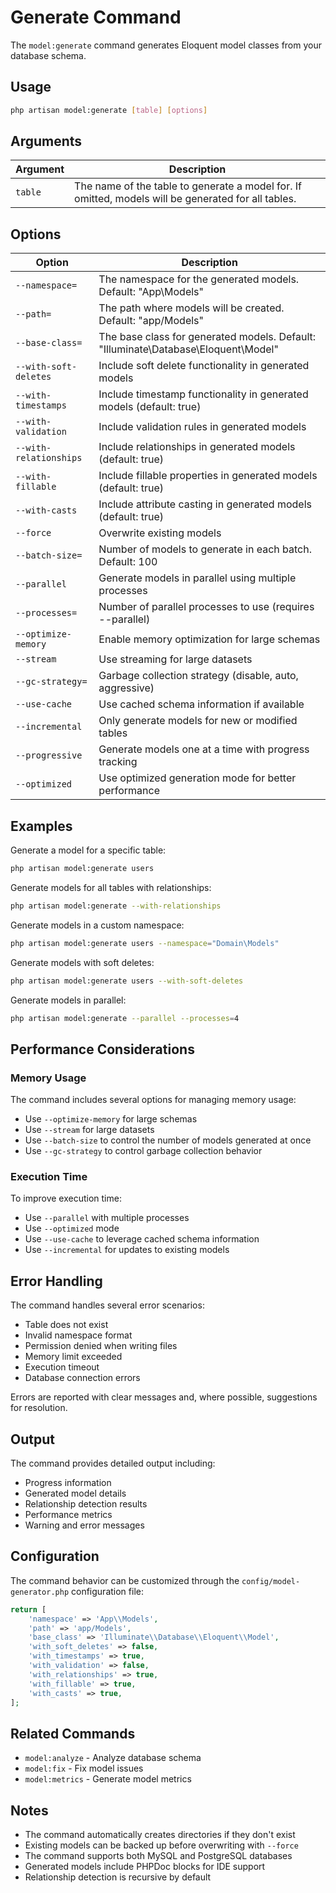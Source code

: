 # Generate Command

The `model:generate` command generates Eloquent model classes from your database schema.

## Usage

```bash
php artisan model:generate [table] [options]
```

## Arguments

| Argument | Description                                                                                         |
| -------- | --------------------------------------------------------------------------------------------------- |
| `table`  | The name of the table to generate a model for. If omitted, models will be generated for all tables. |

## Options

| Option                 | Description                                                                        |
| ---------------------- | ---------------------------------------------------------------------------------- |
| `--namespace=`         | The namespace for the generated models. Default: "App\Models"                      |
| `--path=`              | The path where models will be created. Default: "app/Models"                       |
| `--base-class=`        | The base class for generated models. Default: "Illuminate\Database\Eloquent\Model" |
| `--with-soft-deletes`  | Include soft delete functionality in generated models                              |
| `--with-timestamps`    | Include timestamp functionality in generated models (default: true)                |
| `--with-validation`    | Include validation rules in generated models                                       |
| `--with-relationships` | Include relationships in generated models (default: true)                          |
| `--with-fillable`      | Include fillable properties in generated models (default: true)                    |
| `--with-casts`         | Include attribute casting in generated models (default: true)                      |
| `--force`              | Overwrite existing models                                                          |
| `--batch-size=`        | Number of models to generate in each batch. Default: 100                           |
| `--parallel`           | Generate models in parallel using multiple processes                               |
| `--processes=`         | Number of parallel processes to use (requires --parallel)                          |
| `--optimize-memory`    | Enable memory optimization for large schemas                                       |
| `--stream`             | Use streaming for large datasets                                                   |
| `--gc-strategy=`       | Garbage collection strategy (disable, auto, aggressive)                            |
| `--use-cache`          | Use cached schema information if available                                         |
| `--incremental`        | Only generate models for new or modified tables                                    |
| `--progressive`        | Generate models one at a time with progress tracking                               |
| `--optimized`          | Use optimized generation mode for better performance                               |

## Examples

Generate a model for a specific table:
```bash
php artisan model:generate users
```

Generate models for all tables with relationships:
```bash
php artisan model:generate --with-relationships
```

Generate models in a custom namespace:
```bash
php artisan model:generate users --namespace="Domain\Models"
```

Generate models with soft deletes:
```bash
php artisan model:generate users --with-soft-deletes
```

Generate models in parallel:
```bash
php artisan model:generate --parallel --processes=4
```

## Performance Considerations

### Memory Usage

The command includes several options for managing memory usage:

- Use `--optimize-memory` for large schemas
- Use `--stream` for large datasets
- Use `--batch-size` to control the number of models generated at once
- Use `--gc-strategy` to control garbage collection behavior

### Execution Time

To improve execution time:

- Use `--parallel` with multiple processes
- Use `--optimized` mode
- Use `--use-cache` to leverage cached schema information
- Use `--incremental` for updates to existing models

## Error Handling

The command handles several error scenarios:

- Table does not exist
- Invalid namespace format
- Permission denied when writing files
- Memory limit exceeded
- Execution timeout
- Database connection errors

Errors are reported with clear messages and, where possible, suggestions for resolution.

## Output

The command provides detailed output including:

- Progress information
- Generated model details
- Relationship detection results
- Performance metrics
- Warning and error messages

## Configuration

The command behavior can be customized through the `config/model-generator.php` configuration file:

```php
return [
    'namespace' => 'App\\Models',
    'path' => 'app/Models',
    'base_class' => 'Illuminate\\Database\\Eloquent\\Model',
    'with_soft_deletes' => false,
    'with_timestamps' => true,
    'with_validation' => false,
    'with_relationships' => true,
    'with_fillable' => true,
    'with_casts' => true,
];
```

## Related Commands

- `model:analyze` - Analyze database schema
- `model:fix` - Fix model issues
- `model:metrics` - Generate model metrics

## Notes

- The command automatically creates directories if they don't exist
- Existing models can be backed up before overwriting with `--force`
- The command supports both MySQL and PostgreSQL databases
- Generated models include PHPDoc blocks for IDE support
- Relationship detection is recursive by default
